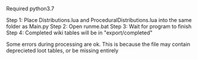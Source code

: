 Required python3.7


Step 1: Place Distributions.lua and ProceduralDistributions.lua into the same folder as Main.py
Step 2: Open runme.bat
Step 3: Wait for program to finish
Step 4: Completed wiki tables will be in "export/completed"

Some errors during processing are ok. This is because the file may contain deprecieted loot tables, or be missing entirely